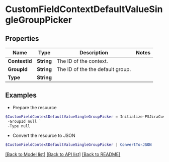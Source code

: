 # CustomFieldContextDefaultValueSingleGroupPicker
## Properties

Name | Type | Description | Notes
------------ | ------------- | ------------- | -------------
**ContextId** | **String** | The ID of the context. | 
**GroupId** | **String** | The ID of the the default group. | 
**Type** | **String** |  | 

## Examples

- Prepare the resource
```powershell
$CustomFieldContextDefaultValueSingleGroupPicker = Initialize-PSJiraCustomFieldContextDefaultValueSingleGroupPicker  -ContextId null `
 -GroupId null `
 -Type null
```

- Convert the resource to JSON
```powershell
$CustomFieldContextDefaultValueSingleGroupPicker | ConvertTo-JSON
```

[[Back to Model list]](../README.md#documentation-for-models) [[Back to API list]](../README.md#documentation-for-api-endpoints) [[Back to README]](../README.md)

